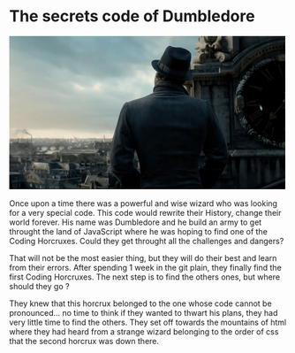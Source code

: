 # The secrets code of Dumbledore

![picture](./Albus.jpg)

Once upon a time there was a powerful and wise wizard who was looking for a very special code. This code would rewrite their History, change their world forever. His name was Dumbledore and he build an army to get throught the land of JavaScript where he was hoping to find one of the Coding Horcruxes. Could they get throught all the challenges and dangers?

That will not be the most easier thing, but they will do their best and learn from their errors. After spending 1 week in the git plain, they finally find the first Coding Horcruxes.
The next step is to find the others ones, but where should they go ?

They knew that this horcrux belonged to the one whose code cannot be pronounced... no time to think if they wanted to thwart his plans, they had very little time to find the others. They set off towards the mountains of html where they had heard from a strange wizard belonging to the order of css that the second horcrux was down there.
